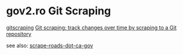 # gov2.ro Git Scraping

[gitscraping](https://simonwillison.net/tags/gitscraping/)  [Git scraping: track changes over time by scraping to a Git repository](https://simonwillison.net/2020/Oct/9/git-scraping/) 


see also: [scrape-roads-dot-ca-gov](https://github.com/simonw/scrape-roads-dot-ca-gov) 